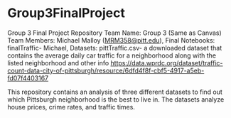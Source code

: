 # Group3FinalProject
Group 3 Final Project Repository
Team Name: Group 3 (Same as Canvas)
Team Members: Michael Malloy (MRM358@pitt.edu), 
Final Notebooks: finalTraffic- Michael, 
Datasets:
pittTraffic.csv- a downloaded dataset that contains the average daily car traffic for a neighborhood along with the listed neighborhood and other info
https://data.wprdc.org/dataset/traffic-count-data-city-of-pittsburgh/resource/6dfd4f8f-cbf5-4917-a5eb-fd07f4403167


This repository contains an analysis of three different datasets to find out which Pittsburgh neighborhood is the best to live in. The datasets analyze house prices, crime rates, and traffic times.
